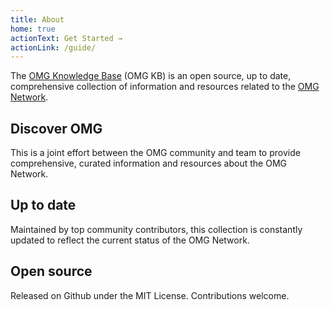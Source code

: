 ```yaml
---
title: About
home: true
actionText: Get Started →
actionLink: /guide/
---
```


The [OMG Knowledge Base](/) \(OMG KB\) is an open source, up to date, comprehensive collection of information and resources related to the [OMG Network](https://omisego.network/).

<div class="features">
  <div class="feature">
    <h2>Discover OMG</h2>
    <p>This is a joint effort between the OMG community and team to provide comprehensive, curated information and resources about the OMG Network.</p>
  </div>
  <div class="feature">
    <h2>Up to date</h2>
    <p>Maintained by top community contributors, this collection is constantly updated to reflect the current status of the OMG Network.</p>
  </div>
  <div class="feature">
    <h2>Open source</h2>
    <p>Released on Github under the MIT License. Contributions welcome.</p>
  </div>
</div>
